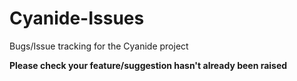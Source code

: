 # Cyanide-Issues
Bugs/Issue tracking for the Cyanide project

**Please check your feature/suggestion hasn't already been raised**
